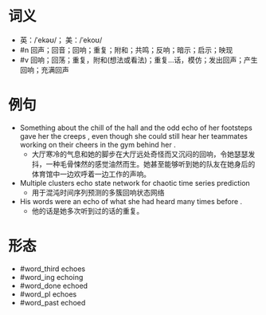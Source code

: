 # 词义
- 英：/ˈekəʊ/； 美：/ˈekoʊ/
- #n 回声；回音；回响；重复；附和；共鸣；反响；暗示；启示；映现
- #v 回响；回荡；重复，附和(想法或看法)；重复…话，模仿；发出回声；产生回响；充满回声
# 例句
- Something about the chill of the hall and the odd echo of her footsteps gave her the creeps , even though she could still hear her teammates working on their cheers in the gym behind her .
	- 大厅寒冷的气息和她的脚步在大厅远处奇怪而又沉闷的回响，令她瑟瑟发抖，一种毛骨悚然的感觉油然而生。她甚至能够听到她的队友在她身后的体育馆中一边欢呼着一边工作的声响。
- Multiple clusters echo state network for chaotic time series prediction
	- 用于混沌时间序列预测的多簇回响状态网络
- His words were an echo of what she had heard many times before .
	- 他的话是她多次听到过的话的重复。
# 形态
- #word_third echoes
- #word_ing echoing
- #word_done echoed
- #word_pl echoes
- #word_past echoed

